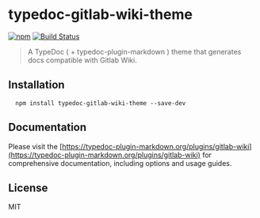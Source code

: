 # typedoc-gitlab-wiki-theme

[![npm](https://img.shields.io/npm/v/typedoc-gitlab-wiki-theme.svg?logo=npm)](https://www.npmjs.com/package/typedoc-gitlab-wiki-theme) [![Build Status](https://github.com/typedoc2md/typedoc-plugin-markdown/actions/workflows/ci.typedoc-gitlab-wiki-theme.yml/badge.svg?branch=main&style=flat-square)](https://github.com/typedoc2md/typedoc-plugin-markdown/actions/workflows/ci.typedoc-gitlab-wiki-theme.yml)

> A TypeDoc ( + typedoc-plugin-markdown ) theme that generates docs compatible with Gitlab Wiki.

## Installation

```shell
  npm install typedoc-gitlab-wiki-theme --save-dev
  ```

## Documentation

Please visit the [https://typedoc-plugin-markdown.org/plugins/gitlab-wiki](https://typedoc-plugin-markdown.org/plugins/gitlab-wiki) for comprehensive documentation, including options and usage guides.

## License

MIT